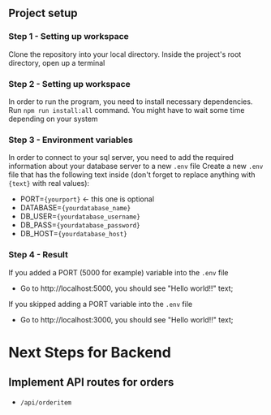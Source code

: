 ## Project setup

### Step 1 - Setting up workspace
Clone the repository into your local directory.
Inside the project's root directory, open up a terminal

### Step 2 - Setting up workspace
In order to run the program, you need to install necessary dependencies. Run `npm run install:all` command. You might have to wait some time depending on your system

### Step 3 - Environment variables
In order to connect to your sql server, you need to add the required information about your database server to a new `.env` file
Create a new `.env` file that has the following text inside (don't forget to replace anything with `{text}` with real values):
* PORT=`{yourport}` <- this one is optional
* DATABASE=`{yourdatabase_name}`
* DB_USER=`{yourdatabase_username}`
* DB_PASS=`{yourdatabase_password}`
* DB_HOST=`{yourdatabase_host}`

### Step 4 - Result
If you added a PORT (5000 for example) variable into the `.env` file
 - Go to http://localhost:5000, you should see "Hello world!!" text;

If you skipped adding a PORT variable into the `.env` file
 - Go to http://localhost:3000, you should see "Hello world!!" text;

# Next Steps for Backend
## Implement API routes for orders
* `/api/orderitem`
